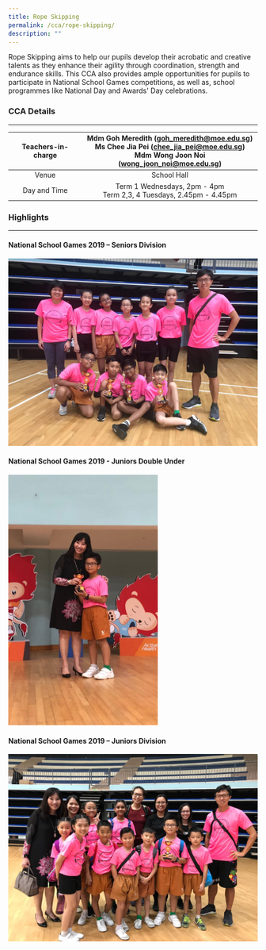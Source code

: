 ```yaml
---
title: Rope Skipping
permalink: /cca/rope-skipping/
description: ""
---
```

Rope Skipping aims to help our pupils develop their acrobatic and creative talents as they enhance their agility through coordination, strength and endurance skills. This CCA also provides ample opportunities for pupils to participate in National School Games competitions, as well as, school programmes like National Day and Awards' Day celebrations.

### CCA Details
----------

  

| Teachers-in-charge  | Mdm Goh Meredith (goh_meredith@moe.edu.sg) <br>Ms Chee Jia Pei (chee_jia_pei@moe.edu.sg) <br>Mdm Wong Joon Noi (wong_joon_noi@moe.edu.sg) |
|:---:|:---:|
| Venue | School Hall |
| Day and Time | Term 1 Wednesdays, 2pm - 4pm <br>Term 2,3, 4 Tuesdays, 2.45pm - 4.45pm |

  

### Highlights
----------

#### National School Games 2019 – Seniors Division

![National School Games 2019 – Seniors Division](/images/Seniors%20Division.jpg)

#### National School Games 2019 - Juniors Double Under

<img src="/images/Juniors%20Double%20Under.jpg"  
style="width:60%">

#### National School Games 2019 – Juniors Division

![National School Games 2019 – Juniors Division](/images/Juniors%20Division.jpg)
